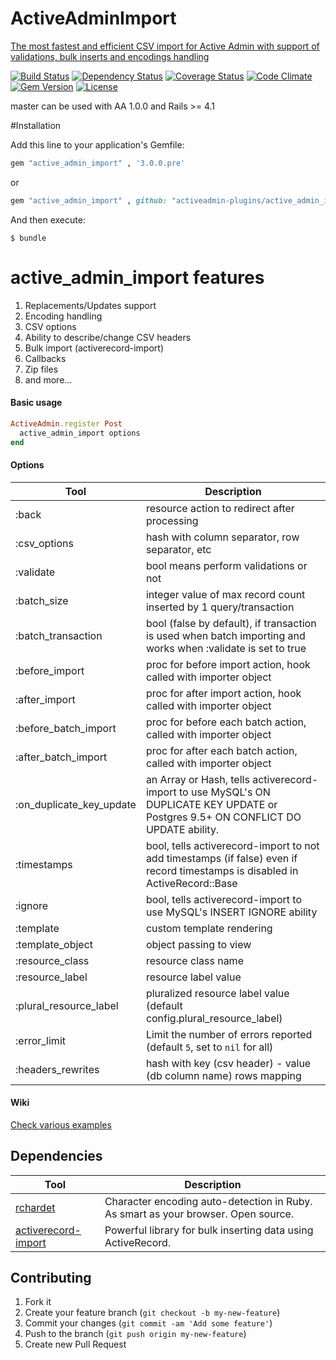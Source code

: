 # ActiveAdminImport
[The most fastest and efficient CSV import for Active Admin
with support of validations, bulk inserts and encodings handling](http://activeadmin-plugins.github.io/active_admin_import/)



[![Build Status](https://img.shields.io/travis/activeadmin-plugins/active_admin_import.svg)](https://travis-ci.org/activeadmin-plugins/active_admin_import)
[![Dependency Status](http://img.shields.io/gemnasium/activeadmin-plugins/active_admin_import.svg)](https://gemnasium.com/activeadmin-plugins/active_admin_import)
[![Coverage Status](https://coveralls.io/repos/activeadmin-plugins/active_admin_import/badge.svg)](https://coveralls.io/r/activeadmin-plugins/active_admin_import)
[![Code Climate](https://codeclimate.com/github/activeadmin-plugins/active_admin_import/badges/gpa.svg)](https://codeclimate.com/github/activeadmin-plugins/active_admin_import)
[![Gem Version](http://img.shields.io/gem/v/active_admin_import.svg)](https://rubygems.org/gems/active_admin_import)
[![License](http://img.shields.io/:license-mit-blue.svg)](http://Fivell.mit-license.org)

master can be used with AA 1.0.0 and Rails >= 4.1


#Installation

Add this line to your application's Gemfile:

```ruby
gem "active_admin_import" , '3.0.0.pre'

```
or

```ruby
gem "active_admin_import" , github: "activeadmin-plugins/active_admin_import"

```

And then execute:

    $ bundle


# active_admin_import features
<ol>
  <li> Replacements/Updates support</li>
  <li> Encoding handling</li>
  <li> CSV options</li>
  <li> Ability to describe/change CSV headers</li>
  <li> Bulk import (activerecord-import)</li>
  <li> Callbacks</li>
  <li> Zip files</li>
  <li> and more...</li>
</ol>



#### Basic usage

```ruby
ActiveAdmin.register Post
  active_admin_import options
end
```


#### Options
Tool                    | Description
---------------------   | -----------
:back                   |resource action to redirect after processing
:csv_options            |hash with column separator, row separator, etc
:validate               |bool means perform validations or not
:batch_size             |integer value of max  record count inserted by 1 query/transaction
:batch_transaction    |bool (false by default), if transaction is used when batch importing and works when :validate is set to true
:before_import          |proc for before import action, hook called with  importer object
:after_import           |proc for after import action, hook called with  importer object
:before_batch_import    |proc for before each batch action, called with  importer object
:after_batch_import     |proc for after each batch action, called with  importer object
:on_duplicate_key_update|an Array or Hash, tells activerecord-import to use MySQL's ON DUPLICATE KEY UPDATE or Postgres 9.5+ ON CONFLICT DO UPDATE ability.
:timestamps             |bool, tells activerecord-import to not add timestamps (if false) even if record timestamps is disabled in ActiveRecord::Base
:ignore                 |bool, tells activerecord-import to use MySQL's INSERT IGNORE ability
:template               |custom template rendering
:template_object        |object passing to view
:resource_class         |resource class name
:resource_label         |resource label value
:plural_resource_label  |pluralized resource label value (default config.plural_resource_label)
:error_limit            |Limit the number of errors reported (default `5`, set to `nil` for all)
:headers_rewrites       |hash with key (csv header) - value (db column name) rows mapping



#### Wiki

[Check various examples](https://github.com/activeadmin-plugins/active_admin_import/wiki)

## Dependencies

Tool                  | Description
--------------------- | -----------
[rchardet]            | Character encoding auto-detection in Ruby. As smart as your browser. Open source.
[activerecord-import] | Powerful library for bulk inserting data using ActiveRecord.

[rchardet]: https://github.com/jmhodges/rchardet
[activerecord-import]: https://github.com/zdennis/activerecord-import


## Contributing

1. Fork it
2. Create your feature branch (`git checkout -b my-new-feature`)
3. Commit your changes (`git commit -am 'Add some feature'`)
4. Push to the branch (`git push origin my-new-feature`)
5. Create new Pull Request
